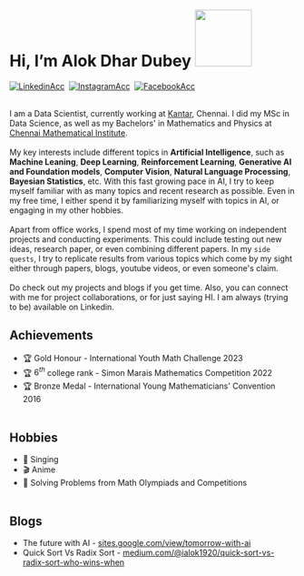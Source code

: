# Hi, I’m Alok Dhar Dubey <img src="https://i.pinimg.com/originals/42/d1/f0/42d1f0886e2706a7a50d4bac63de77b0.gif" alt="" width="100"><br>
<a href="https://www.linkedin.com/in/ialok00001/"><img src="https://img.shields.io/badge/LinkedIn-0077B5?style=for-the-badge&logo=linkedin&logoColor=white" alt="LinkedinAcc"/></a>&nbsp;
<a href="https://www.instagram.com/alok.genesis/"><img src="https://img.shields.io/badge/Instagram-E4405F?style=for-the-badge&logo=instagram&logoColor=white" alt="InstagramAcc"/></a>&nbsp;
<a href="https://www.facebook.com/ialok1920/"><img src="https://img.shields.io/badge/Facebook-1877F2?style=for-the-badge&logo=facebook&logoColor=white" alt="FacebookAcc"/></a>&nbsp;<br></br>

I am a Data Scientist, currently working at <a href="https://www.kantar.com/">Kantar</a>, Chennai. I did my MSc in Data Science, as well as my Bachelors' in Mathematics and Physics at <a href="https://www.cmi.ac.in">Chennai Mathematical Institute</a>.
<br><br>
My key interests include different topics in **Artificial Intelligence**, such as **Machine Leaning**, **Deep Learning**, **Reinforcement Learning**, **Generative AI and Foundation models**, **Computer Vision**, **Natural Language Processing**, **Bayesian Statistics**, etc. With this fast growing pace in AI, I try to keep myself familiar with as many topics and recent research as possible. Even in my free time, I either spend it by familiarizing myself with topics in AI, or engaging in my other hobbies.
<br><br>
Apart from office works, I spend most of my time working on independent projects and conducting experiments. This could include testing out new ideas, research paper, or even combining different papers. In my `side quests`, I try to replicate results from various topics which come by my sight either through papers, blogs, youtube videos, or even someone's claim.
<br><br>
Do check out my projects and blogs if you get time. Also, you can connect with me for project collaborations, or for just saying HI. I am always (trying to be) available on Linkedin.

## Achievements
- 🏆 Gold Honour - International Youth Math Challenge 2023
- 🏆 $6^{th}$ college rank - Simon Marais Mathematics Competition 2022
- 🏆 Bronze Medal - International Young Mathematicians' Convention 2016
<br></br>

## Hobbies
- 🎤 Singing
- 🎬 Anime
- 📐 Solving Problems from Math Olympiads and Competitions
<br></br>

## Blogs
- The future with AI - [sites.google.com/view/tomorrow-with-ai](https://sites.google.com/view/tomorrow-with-ai/home)
- Quick Sort Vs Radix Sort - [medium.com/@ialok1920/quick-sort-vs-radix-sort-who-wins-when](https://medium.com/@ialok1920/quick-sort-vs-radix-sort-who-wins-when-09f488501150)
<br></br>
